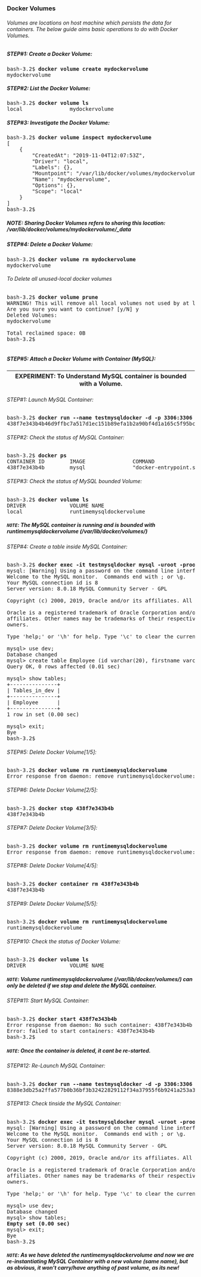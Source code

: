 ### Docker Volumes

###### Volumes are locations on host machine which persists the data for containers. The below guide aims basic operations to do with Docker Volumes.

##### STEP#1: Create a Docker Volume:
<pre>
bash-3.2$ <b>docker volume create mydockervolume</b>
mydockervolume
</pre>

##### STEP#2: List the Docker Volume:
<pre>
bash-3.2$ <b>docker volume ls</b>
local               mydockervolume
</pre>

##### STEP#3: Investigate the Docker Volume:
<pre>
bash-3.2$ <b>docker volume inspect mydockervolume</b>
[
    {
        "CreatedAt": "2019-11-04T12:07:53Z",
        "Driver": "local",
        "Labels": {},
        "Mountpoint": "/var/lib/docker/volumes/mydockervolume/_data",
        "Name": "mydockervolume",
        "Options": {},
        "Scope": "local"
    }
]
bash-3.2$ 
</pre>

##### NOTE: Sharing Docker Volumes refers to sharing this location: /var/lib/docker/volumes/mydockervolume/_data  

##### STEP#4: Delete a Docker Volume:
<pre>
bash-3.2$ <b>docker volume rm mydockervolume</b>
mydockervolume
</pre>
###### To Delete all unused-local docker volumes

<pre>
bash-3.2$ <b>docker volume prune</b>
WARNING! This will remove all local volumes not used by at least one container.
Are you sure you want to continue? [y/N] y
Deleted Volumes:
mydockervolume

Total reclaimed space: 0B
bash-3.2$ 

</pre>

##### STEP#5: Attach a Docker Volume with Container (MySQL):

| **EXPERIMENT**: To Understand MySQL container is bounded with a Volume.  |
| --- |

###### *STEP#1: Launch MySQL Container:*
<pre>
bash-3.2$ <b>docker run --name testmysqldocker -d -p 3306:3306 -e MYSQL_DATABASE=dev -e MYSQL_ROOT_PASSWORD=root -v runtimemysqldockervolume:/var/lib/mysql/  mysql </b>
438f7e343b4b46d9ffbc7a517d1ec151b89efa1b2a90bf4d1a165c5f95bc4ee8
</pre>
###### *STEP#2: Check the status of MySQL Container:*
<pre>
bash-3.2$ <b>docker ps </b> 
CONTAINER ID        IMAGE               COMMAND                  CREATED             STATUS              PORTS                               NAMES
438f7e343b4b        mysql               "docker-entrypoint.s…"   5 seconds ago       Up 3 seconds        0.0.0.0:3306->3306/tcp, 33060/tcp   testmysqldocker
</pre>
###### *STEP#3: Check the status of MySQL bounded Volume:*
<pre>
bash-3.2$ <b>docker volume ls </b> 
DRIVER              VOLUME NAME
local               runtimemysqldockervolume
</pre>
##### *```NOTE```: The MySQL container is running and is bounded with runtimemysqldockervolume (/var/lib/docker/volumes/)*
###### *STEP#4: Create a table inside MySQL Container:*
<pre>
bash-3.2$ <b>docker exec -it testmysqldocker mysql -uroot -proot </b> 
mysql: [Warning] Using a password on the command line interface can be insecure.
Welcome to the MySQL monitor.  Commands end with ; or \g.
Your MySQL connection id is 8
Server version: 8.0.18 MySQL Community Server - GPL

Copyright (c) 2000, 2019, Oracle and/or its affiliates. All rights reserved.

Oracle is a registered trademark of Oracle Corporation and/or its
affiliates. Other names may be trademarks of their respective
owners.

Type 'help;' or '\h' for help. Type '\c' to clear the current input statement.

mysql> use dev;
Database changed
mysql> create table Employee (id varchar(20), firstname varchar(20));
Query OK, 0 rows affected (0.01 sec)

mysql> show tables;
+---------------+
| Tables_in_dev |
+---------------+
| Employee      |
+---------------+
1 row in set (0.00 sec)

mysql> exit;
Bye
bash-3.2$ 
</pre>
###### *STEP#5: Delete Docker Volume[1/5]:*
<pre>
bash-3.2$ <b>docker volume rm runtimemysqldockervolume </b> 
Error response from daemon: remove runtimemysqldockervolume: volume is in use - [438f7e343b4b46d9ffbc7a517d1ec151b89efa1b2a90bf4d1a165c5f95bc4ee8]
</pre>
###### *STEP#6: Delete Docker Volume[2/5]:*
<pre>
bash-3.2$ <b>docker stop 438f7e343b4b </b> 
438f7e343b4b
</pre>
###### *STEP#7: Delete Docker Volume[3/5]:*
<pre>
bash-3.2$ <b>docker volume rm runtimemysqldockervolume </b> 
Error response from daemon: remove runtimemysqldockervolume: volume is in use - [438f7e343b4b46d9ffbc7a517d1ec151b89efa1b2a90bf4d1a165c5f95bc4ee8]
</pre>
###### *STEP#8: Delete Docker Volume[4/5]:*
<pre>
bash-3.2$ <b>docker container rm 438f7e343b4b </b> 
438f7e343b4b
</pre>
###### *STEP#9: Delete Docker Volume[5/5]:*
<pre>
bash-3.2$ <b>docker volume rm runtimemysqldockervolume </b> 
runtimemysqldockervolume
</pre>
###### *STEP#10: Check the status of Docker Volume:*
<pre>
bash-3.2$ <b>docker volume ls </b> 
DRIVER              VOLUME NAME
</pre>
##### *```NOTE```: Volume runtimemysqldockervolume (/var/lib/docker/volumes/) can only be deleted if we stop and delete the MySQL container.*
###### *STEP#11: Start MySQL Container:*
<pre>
bash-3.2$ <b>docker start 438f7e343b4b </b> 
Error response from daemon: No such container: 438f7e343b4b
Error: failed to start containers: 438f7e343b4b
bash-3.2$ 
</pre>
##### *```NOTE```: Once the container is deleted, it cant be re-started.*
###### *STEP#12: Re-Launch MySQL Container:*
<pre>
bash-3.2$ <b>docker run --name testmysqldocker -d -p 3306:3306 -e MYSQL_DATABASE=dev -e MYSQL_ROOT_PASSWORD=root -v runtimemysqldockervolume:/var/lib/mysql/  mysql </b> 
8388e3db25a2ffa577b0b36bf3b32422829112f34a37955f6b9241a253a32af3
</pre>
###### *STEP#13: Check tinside the MySQL Container:*
<pre>
bash-3.2$ <b>docker exec -it testmysqldocker mysql -uroot -proot </b> 
mysql: [Warning] Using a password on the command line interface can be insecure.
Welcome to the MySQL monitor.  Commands end with ; or \g.
Your MySQL connection id is 8
Server version: 8.0.18 MySQL Community Server - GPL

Copyright (c) 2000, 2019, Oracle and/or its affiliates. All rights reserved.

Oracle is a registered trademark of Oracle Corporation and/or its
affiliates. Other names may be trademarks of their respective
owners.

Type 'help;' or '\h' for help. Type '\c' to clear the current input statement.

mysql> use dev;
Database changed
mysql> show tables;
<b>Empty set (0.00 sec) </b> 
mysql> exit;
Bye
bash-3.2$ 
</pre>
##### *```NOTE```: As we have deleted the runtimemysqldockervolume and now we are re-instantiating  MySQL Container with a new volume (same name), but as obvious, it won't carry/have anything of past volume, as its new!*
</pre>

